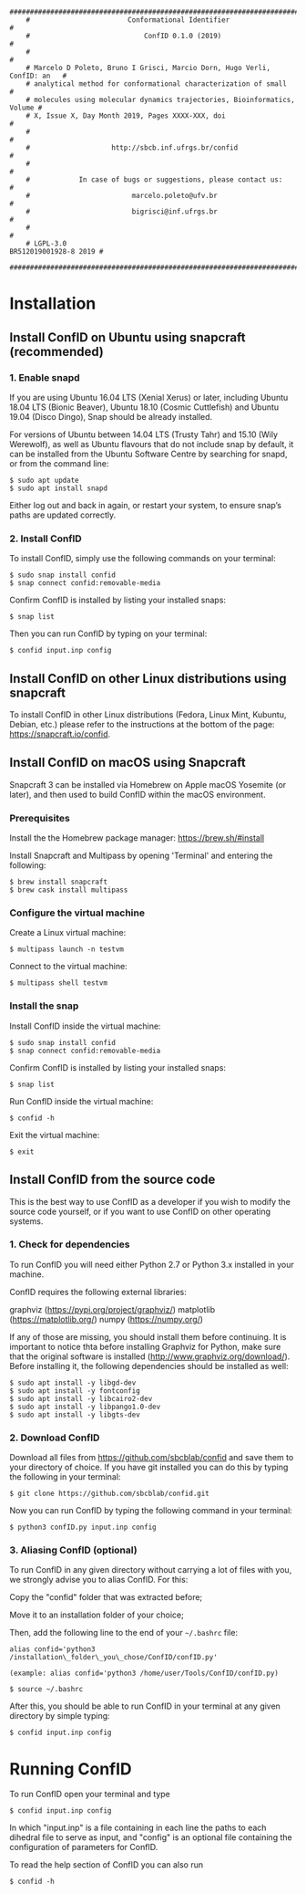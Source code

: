 ```
    ###########################################################################
    #                        Conformational Identifier                        #
    #                            ConfID 0.1.0 (2019)                          #
    #                                                                         #
    # Marcelo D Poleto, Bruno I Grisci, Marcio Dorn, Hugo Verli, ConfID: an   #
    # analytical method for conformational characterization of small          #
    # molecules using molecular dynamics trajectories, Bioinformatics, Volume #
    # X, Issue X, Day Month 2019, Pages XXXX-XXX, doi                         #
    #                                                                         #
    #                    http://sbcb.inf.ufrgs.br/confid                      #
    #                                                                         #
    #            In case of bugs or suggestions, please contact us:           #
    #                         marcelo.poleto@ufv.br                           #
    #                         bigrisci@inf.ufrgs.br                           #
    #                                                                         #
    # LGPL-3.0                                          BR512019001928-8 2019 #
    ###########################################################################
```

# Installation

## Install ConfID on Ubuntu using snapcraft (recommended)

### 1. Enable snapd

If you are using Ubuntu 16.04 LTS (Xenial Xerus) or later, including Ubuntu 18.04 LTS (Bionic Beaver), Ubuntu 18.10 (Cosmic Cuttlefish) and Ubuntu 19.04 (Disco Dingo), Snap should be already installed.

For versions of Ubuntu between 14.04 LTS (Trusty Tahr) and 15.10 (Wily Werewolf), as well as Ubuntu flavours that do not include snap by default, it can be installed from the Ubuntu Software Centre by searching for snapd, or from the command line:
```
$ sudo apt update
$ sudo apt install snapd
```
Either log out and back in again, or restart your system, to ensure snap’s paths are updated correctly.

### 2. Install ConfID

To install ConfID, simply use the following commands on your terminal:
```
$ sudo snap install confid
$ snap connect confid:removable-media
```
Confirm ConfID is installed by listing your installed snaps:
```
$ snap list
```
Then you can run ConfID by typing on your terminal:
```
$ confid input.inp config
```
## Install ConfID on other Linux distributions using snapcraft

To install ConfID in other Linux distributions (Fedora, Linux Mint, Kubuntu, Debian, etc.) please refer to the instructions at the bottom of the page: https://snapcraft.io/confid.

## Install ConfID on macOS using Snapcraft

Snapcraft 3 can be installed via Homebrew on Apple macOS Yosemite (or later), and then used to build ConfID within the macOS environment.

### Prerequisites

Install the the Homebrew package manager: https://brew.sh/#install

Install Snapcraft and Multipass by opening 'Terminal' and entering the following:

```
$ brew install snapcraft
$ brew cask install multipass
```
### Configure the virtual machine

Create a Linux virtual machine:
```
$ multipass launch -n testvm
```
Connect to the virtual machine:
```
$ multipass shell testvm
```

### Install the snap

Install ConfID inside the virtual machine:

```
$ sudo snap install confid
$ snap connect confid:removable-media
```
Confirm ConfID is installed by listing your installed snaps:

```
$ snap list
```
Run ConfID inside the virtual machine:
```
$ confid -h
```
Exit the virtual machine:

```
$ exit
```

## Install ConfID from the source code

This is the best way to use ConfID as a developer if you wish to modify the source code yourself, or if you want to use ConfID on other operating systems.

### 1. Check for dependencies

To run ConfID you will need either Python 2.7 or Python 3.x installed in your machine.

ConfID requires the following external libraries:

graphviz (https://pypi.org/project/graphviz/)
matplotlib (https://matplotlib.org/)
numpy (https://numpy.org/)

If any of those are missing, you should install them before continuing. It is important to notice thta before installing Graphviz for Python, make sure that the original software is installed (http://www.graphviz.org/download/). Before installing it, the following dependencies should be installed as well:
```
$ sudo apt install -y libgd-dev
$ sudo apt install -y fontconfig
$ sudo apt install -y libcairo2-dev
$ sudo apt install -y libpango1.0-dev
$ sudo apt install -y libgts-dev
```
### 2. Download ConfID

Download all files from https://github.com/sbcblab/confid and save them to your directory of choice. If you have git installed you can do this by typing the following in your terminal:
```
$ git clone https://github.com/sbcblab/confid.git
```
Now you can run ConfID by typing the following command in your terminal:
```
$ python3 confID.py input.inp config
```
### 3. Aliasing ConfID (optional)

To run ConfID in any given directory without carrying a lot of files with you, we strongly advise you to alias ConfID. For this:

Copy the "confid" folder that was extracted before;

Move it to an installation folder of your choice;

Then, add the following line to the end of your ```~/.bashrc``` file:

```
alias confid='python3 /installation\_folder\_you\_chose/ConfID/confID.py'

(example: alias confid='python3 /home/user/Tools/ConfID/confID.py)
```

```
$ source ~/.bashrc
```
After this, you should be able to run ConfID in your terminal at any given directory by simple typing:
```
$ confid input.inp config
```
# Running ConfID

To run ConfID open your terminal and type
```
$ confid input.inp config
```
In which "input.inp" is a file containing in each line the paths to each dihedral file to serve as input, and "config" is an optional file containing the configuration of parameters for ConfID.

To read the help section of ConfID you can also run 
```
$ confid -h
```